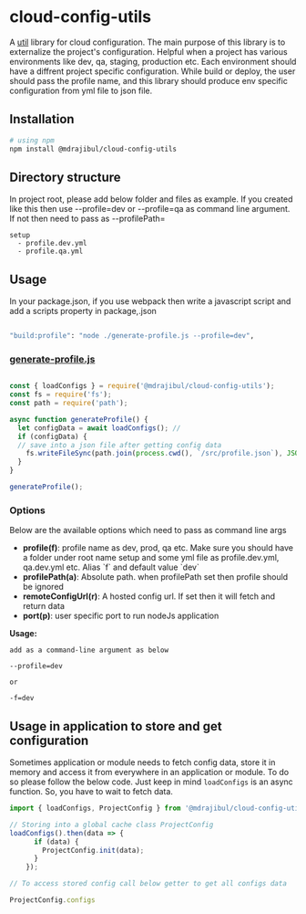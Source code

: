 
# cloud-config-utils

A [util](https://github.com/mdrajibul/cloud-config-utils) library for cloud configuration. The main purpose of this library is to externalize the project's configuration. Helpful when a project has various environments like dev, qa, staging, production etc. Each environment should have a diffrent project specific configuration. While build or deploy, the user should pass the profile name, and this library should produce env specific configuration from yml file to json file.

## Installation

```bash
# using npm
npm install @mdrajibul/cloud-config-utils
```

## Directory structure 

In project root, please add below folder and files as example. If you created like this then use --profile=dev or --profile=qa as command line argument. If not then need to pass as --profilePath=<YOUR ABSOLUTE PATH>

```base
setup 
  - profile.dev.yml
  - profile.qa.yml
````

## Usage

In your package.json, if you use webpack then write a javascript script and add a scripts property in package,.json

```bash

"build:profile": "node ./generate-profile.js --profile=dev",

```

### <u>generate-profile.js</u>

```js

const { loadConfigs } = require('@mdrajibul/cloud-config-utils');
const fs = require('fs');
const path = require('path');

async function generateProfile() {
  let configData = await loadConfigs(); //
  if (configData) {
  // save into a json file after getting config data
    fs.writeFileSync(path.join(process.cwd(), `/src/profile.json`), JSON.stringify(configData));
  }
}

generateProfile();

```

### Options
Below are the available options which need to pass as command line args

<ul>
  <li><b>profile(f)</b>: profile name as dev, prod, qa etc. Make sure you should have a folder under root name setup and some yml file as profile.dev.yml, qa.dev.yml etc. Alias `f` and default value `dev`</li>
<li><b>profilePath(a)</b>: Absolute path. when profilePath set then profile should be ignored</li>
<li><b>remoteConfigUrl(r)</b>: A hosted config url. If set then it will fetch and return data</li>
<li><b>port(p)</b>: user specific port to run nodeJs application</li>
</ul>

<b>Usage:</b> 

```base 
add as a command-line argument as below

--profile=dev

or 

-f=dev

```

## Usage in application to store and get configuration

Sometimes application or module needs to fetch config data, store it in memory and access it from everywhere in an application or module. To do so please follow the below code. Just keep in mind `loadConfigs` is an async function. So, you have to wait to fetch data.

```js
import { loadConfigs, ProjectConfig } from '@mdrajibul/cloud-config-utils';

// Storing into a global cache class ProjectConfig
loadConfigs().then(data => {
      if (data) {
        ProjectConfig.init(data);
      }
    });

// To access stored config call below getter to get all configs data

ProjectConfig.configs

```